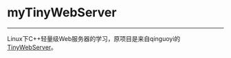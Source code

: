 # myTinyWebServer

-------

Linux下C++轻量级Web服务器的学习，原项目是来自qinguoyi的[TinyWebServer](https://github.com/qinguoyi/TinyWebServer)。
